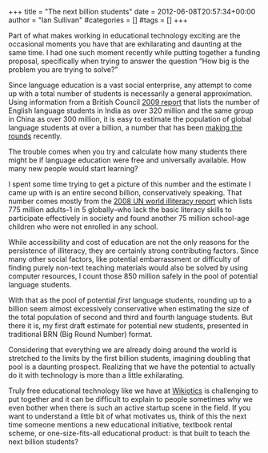 +++
title = "The next billion students"
date = 2012-06-08T20:57:34+00:00
author = "Ian Sullivan"
#categories = []
#tags = []
+++

Part of what makes working in educational technology exciting are the occasional moments you have that are exhilarating and daunting at the same time. I had one such moment recently while putting together a funding proposal, specifically when trying to answer the question “How big is the problem you are trying to solve?”

Since language education is a vast social enterprise, any attempt to come up with a total number of students is necessarily a general approximation. Using information from a British Council [2009 report](https://web.archive.org/web/20160325183058/http://www.britishcouncil.org/india_and_china_elt.ppt) that lists the number of English language students in India as over 320 million and the same group in China as over 300 million, it is easy to estimate the population of global language students at over a billion, a number that has been [making the rounds](https://web.archive.org/web/20160325183058/http://tedxcmu.com/videos/luis-von-ahn) recently.

The trouble comes when you try and calculate how many students there might be if language education were free and universally available. How many new people would start learning?

I spent some time trying to get a picture of this number and the estimate I came up with is an entire second billion, conservatively speaking. That number comes mostly from the [2008 UN world illiteracy report](https://web.archive.org/web/20160325183058/http://www.unis.unvienna.org/unis/pressrels/2008/unissgsm064.html) which lists 775 million adults–1 in 5 globally–who lack the basic literacy skills to participate effectively in society and found another 75 million school-age children who were not enrolled in any school.

While accessibility and cost of education are not the only reasons for the persistence of illiteracy, they are certainly strong contributing factors. Since many other social factors, like potential embarrassment or difficulty of finding purely non-text teaching materials would also be solved by using computer resources, I count those 850 million safely in the pool of potential language students.

With that as the pool of potential *first* language students, rounding up to a billion seem almost excessively conservative when estimating the size of the total population of second and third and fourth language students. But there it is, my first draft estimate for potential new students, presented in traditional BRN (Big Round Number) format.

Considering that everything we are already doing around the world is stretched to the limits by the first billion students, imagining doubling that pool is a daunting prospect. Realizing that we have the potential to actually do it with technology is more than a little exhilarating.

Truly free educational technology like we have at [Wikiotics](https://wikiotics.org/) is challenging to put together and it can be difficult to explain to people sometimes why we even bother when there is such an active startup scene in the field. If you want to understand a little bit of what motivates us, think of this the next time someone mentions a new educational initiative, textbook rental scheme, or one-size-fits-all educational product: is that built to teach the next billion students?
